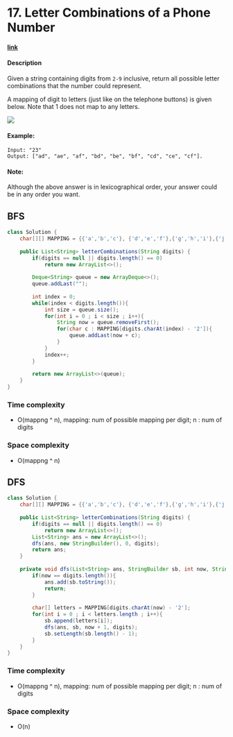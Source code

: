 # 17. Letter Combinations of a Phone Number

#### [link](https://leetcode.com/problems/letter-combinations-of-a-phone-number/)

#### Description
Given a string containing digits from `2-9` inclusive, return all possible letter combinations that the number could represent.

A mapping of digit to letters (just like on the telephone buttons) is given below. Note that 1 does not map to any letters.

![](http://upload.wikimedia.org/wikipedia/commons/thumb/7/73/Telephone-keypad2.svg/200px-Telephone-keypad2.svg.png)

#### Example:
```
Input: "23"
Output: ["ad", "ae", "af", "bd", "be", "bf", "cd", "ce", "cf"].
```

#### Note:
Although the above answer is in lexicographical order, your answer could be in any order you want.

## BFS
```java
class Solution {
    char[][] MAPPING = {{'a','b','c'}, {'d','e','f'},{'g','h','i'},{'j','k','l'},{'m','n','o'},{'p','q','r','s'},{'t','u','v'},{'w','x','y','z'}};
    
    public List<String> letterCombinations(String digits) {
        if(digits == null || digits.length() == 0)
            return new ArrayList<>();
        
        Deque<String> queue = new ArrayDeque<>();
        queue.addLast("");
        
        int index = 0;
        while(index < digits.length()){
            int size = queue.size();
            for(int i = 0 ; i < size ; i++){
                String now = queue.removeFirst();
                for(char c : MAPPING[digits.charAt(index) - '2']){
                    queue.addLast(now + c);
                }
            }
            index++;
        }
        
        return new ArrayList<>(queue);
    }
}
```
### Time complexity
* O(mappng ^ n), mapping: num of possible mapping per digit; n : num of digits

### Space complexity
* O(mappng ^ n)

## DFS
```java
class Solution {
    char[][] MAPPING = {{'a','b','c'}, {'d','e','f'},{'g','h','i'},{'j','k','l'},{'m','n','o'},{'p','q','r','s'},{'t','u','v'},{'w','x','y','z'}};
    
    public List<String> letterCombinations(String digits) {
        if(digits == null || digits.length() == 0)
            return new ArrayList<>();
        List<String> ans = new ArrayList<>();
        dfs(ans, new StringBuilder(), 0, digits);
        return ans;
    }
    
    private void dfs(List<String> ans, StringBuilder sb, int now, String digits){
        if(now == digits.length()){
            ans.add(sb.toString());
            return;
        }
        
        char[] letters = MAPPING[digits.charAt(now) - '2'];
        for(int i = 0 ; i < letters.length ; i++){
            sb.append(letters[i]);
            dfs(ans, sb, now + 1, digits);
            sb.setLength(sb.length() - 1);
        }
    }
}
```
### Time complexity
* O(mappng ^ n), mapping: num of possible mapping per digit; n : num of digits

### Space complexity
* O(n)